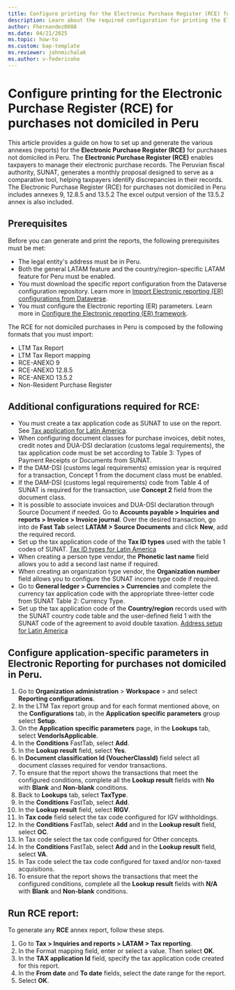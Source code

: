 ```yaml
---
title: Configure printing for the Electronic Purchase Register (RCE) for purchases not domiciled in Peru
description: Learn about the required configuration for printing the Electronic Purchase Register (RCE) for purchases not domiciled in Peru
author: Fhernandez0088
ms.date: 04/21/2025
ms.topic: how-to
ms.custom: bap-template
ms.reviewer: johnmichalak
ms.author: v-federicohe
---
```

# Configure printing for the Electronic Purchase Register (RCE) for purchases not domiciled in Peru
This article provides a guide on how to set up and generate the various annexes (reports) for the **Electronic Purchase Register (RCE)** for purchases not domiciled in Peru.
The **Electronic Purchase Register (RCE)** enables taxpayers to manage their electronic purchase records. The Peruvian fiscal authority, SUNAT, generates a monthly proposal designed to serve as a comparative tool, helping taxpayers identify discrepancies in their records.
The Electronic Purchase Register (RCE) for purchases not domiciled in Peru includes annexes 9, 12.8.5 and 13.5.2
The excel output version of the 13.5.2 annex is also included.

## Prerequisites
Before you can generate and print the reports, the following prerequisites must be met:
* The legal entity's address must be in Peru.
* Both the general LATAM feature and the country/region-specific LATAM feature for Peru must be enabled.
* You must download the specific report configuration from the Dataverse configuration repository.
Learn more in [Import Electronic reporting (ER) configurations from Dataverse](https://learn.microsoft.com/dynamics365/finance/localizations/global/workspace/gsw-import-er-config-dataverse).
* You must configure the Electronic reporting (ER) parameters. Learn more in [Configure the Electronic reporting (ER) framework](../../../fin-ops-core/dev-itpro/analytics/electronic-reporting-er-configure-parameters.md).

The RCE for not domiciled purchases in Peru is composed by the following formats that you must import:
* LTM Tax Report
* LTM Tax Report mapping
* RCE-ANEXO 9
* RCE-ANEXO 12.8.5
* RCE-ANEXO 13.5.2
* Non-Resident Purchase Register

## Additional configurations required for RCE:
* You must create a tax application code as SUNAT to use on the report. See [Tax application for Latin America](../ltm-core-tax-application.md).
* When configuring document classes for purchase invoices, debit notes, credit notes and DUA-DSI declaration (customs legal requirements), the tax application code must be set according to Table 3: Types of Payment Receipts or Documents from SUNAT.
* If the DAM-DSI (customs legal requirements) emission year is required for a transaction, Concept 1 from the document class must be enabled.
* If the DAM-DSI (customs legal requirements) code from Table 4 of SUNAT is required for the transaction, use **Concept 2** field from the document class.
* It is possible to associate invoices and DUA-DSI declaration through Source Document if needed. Go to **Accounts payable > Inquiries and reports > Invoice > Invoice journal**. Over the desired transaction, go into de **Fast Tab** select **LATAM > Source Documents** and click **New**, add the required record.
* Set up the tax application code of the **Tax ID types** used with the table 1 codes of SUNAT. [Tax ID types for Latin America]( https://learn.microsoft.com/dynamics365/finance/localizations/iberoamerica/ltm-core-tax-id-type)
* When creating a person type vendor, the **Phonetic last name** field allows you to add a second last name if required.
* When creating an organization type vendor, the **Organization number** field allows you to configure the SUNAT income type code if required.
* Go to **General ledger > Currencies > Currencies** and complete the currency tax application code with the appropriate three-letter code from SUNAT Table 2: Currency Type.
* Set up the tax application code of the **Country/region** records used with the SUNAT country code table and the user-defined field 1 with the SUNAT code of the agreement to avoid double taxation. [Address setup for Latin America]( https://learn.microsoft.com/dynamics365/finance/localizations/iberoamerica/ltm-core-address-setup#countryregion-configuration)

## Configure application-specific parameters in Electronic Reporting for purchases not domiciled in Peru.
1. Go to **Organization administration** > **Workspace** > and select **Reporting configurations**.
2. In the LTM Tax report group and for each format mentioned above, on the **Configurations** tab, in the **Application specific parameters** group select **Setup**.
3. On the **Application specific parameters** page, in the **Lookups** tab, select **VendorIsApplicable**.
4. In the **Conditions** FastTab, select **Add**.
5. In the **Lookup result** field, select **Yes**.
6. In **Document classification Id (VoucherClassId)** field select all document classes required for vendor transactions.
7. To ensure that the report shows the transactions that meet the configured conditions, complete all the **Lookup result** fields with **No** with **Blank** and **Non-blank** conditions.
8. Back to **Lookups** tab, select **TaxType**.
9. In the **Conditions** FastTab, select **Add**.
10. In the **Lookup result** field, select **RIGV**.
11. In **Tax code** field select the tax code configured for IGV withholdings.
12. In the **Conditions** FastTab, select **Add** and in the **Lookup result** field, select **OC**.
13. In Tax code select the tax code configured for Other concepts.
14. In the **Conditions** FastTab, select **Add** and in the **Lookup result** field, select **VA**.
15. In Tax code select the tax code configured for taxed and/or non-taxed acquisitions.
16. To ensure that the report shows the transactions that meet the configured conditions, complete all the **Lookup result** fields with **N/A** with **Blank** and **Non-blank** conditions.

## Run RCE report:
To generate any **RCE** annex report, follow these steps.
1. Go to **Tax > Inquiries and reports > LATAM > Tax reporting**.
2. In the Format mapping field, enter or select a value. Then select **OK**.
3.  In the **TAX application Id** field, specify the tax application code created for this report.
4. In the **From date** and **To date** fields, select the date range for the report.
5. Select **OK**.

